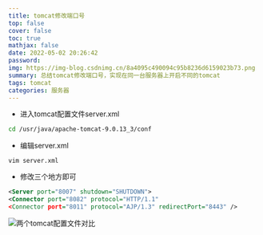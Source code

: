 ```yaml
---
title: tomcat修改端口号
top: false
cover: false
toc: true
mathjax: false
date: 2022-05-02 20:26:42
password:
img: https://img-blog.csdnimg.cn/8a4095c490094c95b8236d6159023b73.png
summary: 总结tomcat修改端口号，实现在同一台服务器上开启不同的tomcat
tags: tomcat
categories: 服务器
---
```


- 进入tomcat配置文件server.xml

```sh
cd /usr/java/apache-tomcat-9.0.13_3/conf
```

- 编辑server.xml

```
vim server.xml
```

- 修改三个地方即可

```xml
<Server port="8007" shutdown="SHUTDOWN">
<Connector port="8082" protocol="HTTP/1.1"
<Connector port="8011" protocol="AJP/1.3" redirectPort="8443" />           
```

![两个tomcat配置文件对比](https://img-blog.csdnimg.cn/9ee3c2b1d50a4ca29be5043682427129.png)
